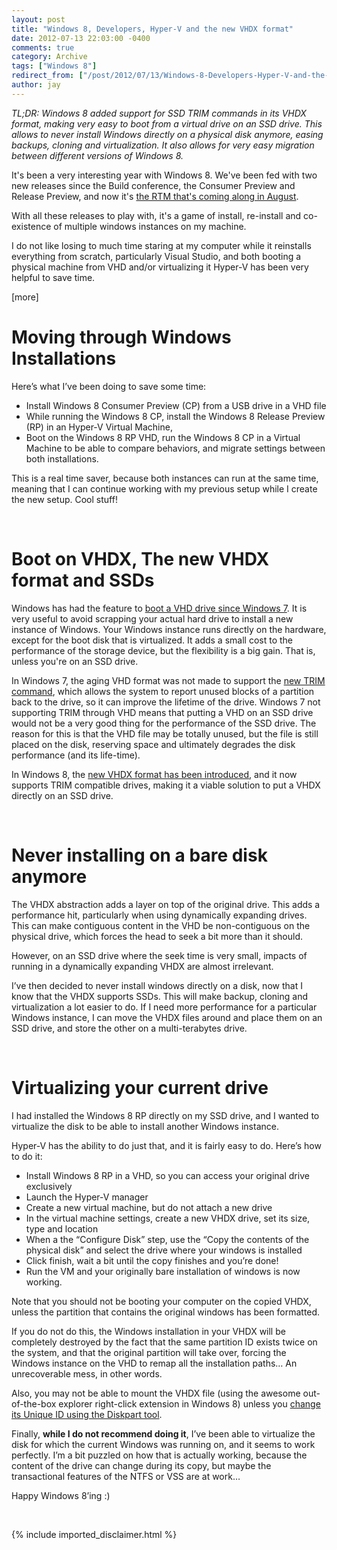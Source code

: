 ```yaml
---
layout: post
title: "Windows 8, Developers, Hyper-V and the new VHDX format"
date: 2012-07-13 22:03:00 -0400
comments: true
category: Archive
tags: ["Windows 8"]
redirect_from: ["/post/2012/07/13/Windows-8-Developers-Hyper-V-and-the-new-VHDX-format", "/post/2012/07/13/windows-8-developers-hyper-v-and-the-new-vhdx-format"]
author: jay
---
```

<!-- more -->
<p><em>TL;DR: Windows 8 added support for SSD TRIM commands in its VHDX format, making very easy to boot from a virtual drive on an SSD drive. This allows to never install Windows directly on a physical disk anymore, easing backups, cloning and virtualization. It also allows for very easy migration between different versions of Windows 8.</em></p>
<p>It's been a very interesting year with Windows 8. We've been fed with&nbsp;two new releases since the Build conference, the Consumer Preview and Release Preview, and now it's <a href="http://windowsteamblog.com/windows/b/bloggingwindows/archive/2012/07/09/upcoming-windows-milestones-shared-with-partners-at-wpc.aspx">the RTM that's coming along in August</a>.</p>
<p>With all these releases to play with, it's a game of install, re-install and&nbsp;co-existence of multiple windows instances on my machine.</p>
<p>I do not like losing to much time staring at my computer while it reinstalls everything from scratch, particularly Visual Studio, and&nbsp;both booting a physical machine&nbsp;from VHD&nbsp;and/or virtualizing it Hyper-V has been very helpful to save time.</p>
<p>[more]&nbsp;</p>
<h1>Moving through Windows Installations</h1>
<p>Here&rsquo;s what I&rsquo;ve been doing to save some time:</p>
<ul>
<li>Install Windows 8 Consumer Preview (CP) from a USB drive in a VHD file</li>
<li>While running the Windows 8 CP, install the Windows 8 Release Preview (RP) in an Hyper-V Virtual Machine,</li>
<li>Boot on the Windows 8 RP VHD, run the Windows 8 CP in a Virtual Machine to be able to compare behaviors, and migrate settings between both installations.</li>
</ul>
<p>This is a real time saver, because both instances can run at the same time, meaning that I can continue working with my previous setup while I create the new setup. Cool stuff!</p>
<p>&nbsp;</p>
<h1>Boot on VHDX, The new VHDX format and SSDs</h1>
<p>Windows has had the feature to <a href="http://www.hanselman.com/blog/HowToGuideToInstallingAndBootingWindows8ConsumerPreviewOffAVHDVirtualHardDisk.aspx">boot a VHD drive since Windows 7</a>. It is very useful to avoid scrapping your actual hard drive to install a new instance of Windows. Your Windows instance runs directly on the hardware, except for the boot disk that is virtualized. It adds a small cost to the performance of the storage device, but the flexibility is a big gain. That is, unless you're on an SSD drive.</p>
<p>In Windows 7, the aging&nbsp;VHD format was not made to support the <a href="http://en.wikipedia.org/wiki/TRIM">new TRIM command</a>, which allows the system to report unused blocks of a partition back to the drive, so it can improve the lifetime of the drive. Windows 7 not supporting TRIM through VHD means that putting a VHD on an SSD drive would not be a very&nbsp;good thing&nbsp;for the performance of the SSD drive. The reason for this is that the VHD file may be totally unused, but the file is still placed on the disk, reserving space and ultimately degrades the disk performance (and its life-time).</p>
<p>In Windows 8, the <a href="http://blogs.technet.com/b/aviraj/archive/2012/05/06/windows-server-2012-convert-vhd-to-vhdx-using-hyper-v-manager.aspx">new VHDX format has been introduced</a>, and it now supports TRIM compatible drives, making it a viable solution to put a VHDX directly on an SSD drive.</p>
<p>&nbsp;</p>
<h1>Never installing on a bare disk anymore</h1>
<p>The VHDX abstraction adds a layer on top of the original drive. This adds a performance hit, particularly when using dynamically expanding drives. This can make contiguous content in the VHD be non-contiguous on the physical drive, which forces the head to seek a bit more than it should.</p>
<p>However, on an SSD drive where the seek time is very small, impacts of running in a dynamically expanding VHDX are almost irrelevant.</p>
<p>I&rsquo;ve then decided to never install windows directly on a disk, now that I know that the VHDX supports SSDs. This will make backup, cloning and virtualization a lot easier to do. If I need more performance for a particular Windows instance, I can move the VHDX files around and place them on an SSD drive, and store the other on a multi-terabytes drive.</p>
<p>&nbsp;</p>
<h1>Virtualizing your current drive</h1>
<p>I had installed the Windows 8 RP directly on my SSD drive, and I wanted to virtualize the disk to be able to install another Windows instance.</p>
<p>Hyper-V has the ability to do just that, and it is fairly easy to do. Here&rsquo;s how to do it:</p>
<ul>
<li>Install Windows 8 RP in a VHD, so you can access your original drive exclusively</li>
<li>Launch the Hyper-V manager</li>
<li>Create a new virtual machine, but do not attach a new drive</li>
<li>In the virtual machine settings, create a new VHDX drive, set its size, type and location</li>
<li>When a the &ldquo;Configure Disk&rdquo; step, use the &ldquo;Copy the contents of the physical disk&rdquo; and select the drive where your windows is installed</li>
<li>Click finish, wait a bit until the copy finishes and you&rsquo;re done!</li>
<li>Run the VM and your originally bare installation of windows is now working.</li>
</ul>
<p>Note that you should not be booting your computer on the copied VHDX, unless the partition that contains the original windows has been formatted.</p>
<p>If you do not do this, the Windows installation in your VHDX will be completely destroyed by the fact that the same partition ID exists twice on the system, and that the original partition will take over, forcing the Windows instance on the VHD to remap all the installation paths&hellip; An unrecoverable mess, in other words.</p>
<p>Also, you may not be able to mount the VHDX file (using the awesome out-of-the-box explorer right-click extension in Windows 8) unless you <a href="http://technet.microsoft.com/en-us/library/cc730793(v=ws.10)">change its Unique ID using the Diskpart tool</a>.</p>
<p>Finally, <strong>while I do not recommend doing it</strong>, I&rsquo;ve been able to virtualize the disk for which the current Windows was running on, and it seems to work perfectly. I&rsquo;m a bit puzzled on how that is actually working, because the content of the drive can change during its copy, but maybe the transactional features of the NTFS or VSS are at work&hellip;</p>
<p>Happy Windows 8&rsquo;ing :)</p>
<p>&nbsp;</p>
{% include imported_disclaimer.html %}
